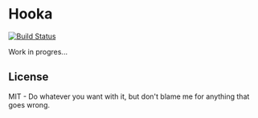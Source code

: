 # Hooka

[![Build Status](https://travis-ci.org/danistefanovic/hooka.svg)](https://travis-ci.org/danistefanovic/hooka)

Work in progres...

## License

MIT -  Do whatever you want with it, but don't blame me for anything that goes wrong.
